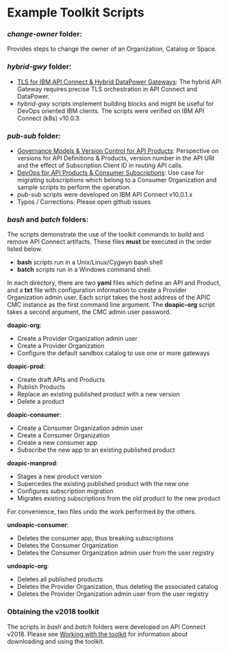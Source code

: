 # Example Toolkit Scripts

### *change-owner* folder:
Provides steps to change the owner of an Organization, Catalog or Space.

### *hybrid-gwy* folder:
- [TLS for IBM API Connect & Hybrid DataPower Gateways](./hybrid-gwy/TLS-for-Hybrid-DataPowerGateway.md): The hybrid API Gateway requires precise TLS orchestration in API Connect and DataPower.
- *hybrid-gwy* scripts implement building blocks and might be useful for DevOps oriented IBM clients. The scripts were verified on IBM API Connect (k8s) v10.0.3.

### *pub-sub* folder:  
- [Governance Models & Version Control for API Products](./pub-sub/APIC-Pub-Sub-Version.md): Perspective on versions for API Definitions & Products, version number in the API URI and the effect of Subscription Client ID in routing API calls.
- [DevOps for API Products & Consumer Subscriptions](./pub-sub/APIC-Pub-Sub-DevOps.md): Use case for migrating subscriptions which belong to a Consumer Organization and sample scripts to perform the operation.  
- *pub-sub* scripts were developed on IBM API Connect v10.0.1.x   
- Typos / Corrections: Please open github issues

### *bash* and *batch* folders:  
The scripts demonstrate the use of the toolkit commands to build and remove API Connect artifacts. These files **must** be executed in the order listed below.

- **bash** scripts run in a Unix/Linux/Cygwyn bash shell
- **batch** scripts run in a Windows command shell.

In each directory, there are two **yaml** files which define an API and Product, and a **txt** file with configuration information to create a Provider Organization admin user. Each script takes the host address of the APIC CMC instance as the first command line argument.  The **doapic-org** script takes a second argument, the CMC admin user password.

**doapic-org**:  
- Create a Provider Organization admin user  
- Create a Provider Organization  
- Configure the default sandbox catalog to use one or more gateways  

**doapic-prod**:  
- Create draft APIs and Products  
- Publish Products  
- Replace an existing published product with a new version  
- Delete a product  

**doapic-consumer**:  
- Create a Consumer Organization admin user  
- Create a Consumer Organization  
- Create a new consumer app  
- Subscribe the new app to an existing published product  

**doapic-manprod**:  
- Stages a new product version  
- Supercedes the existing published product with the new one  
- Configures subscription migration  
- Migrates existing subscriptions from the old product to the new product  

For convenience, two files undo the work performed by the others.  

**undoapic-consumer**:  
- Deletes the consumer app, thus breaking subscriptions  
- Deletes the Consumer Organization  
- Deletes the Consumer Organization admin user from the user registry  

**undoapic-org**:  
- Deletes all published products  
- Deletes the Provider Organization, thus deleting the associated catalog  
- Deletes the Provider Organization admin user from the user registry  

### Obtaining the v2018 toolkit

The scripts in *bash* and *batch* folders were developed on API Connect v2018. Please see [Working with the toolkit](https://www.ibm.com/support/knowledgecenter/en/SSMNED_2018/com.ibm.apic.toolkit.doc/capim_cli_working_with.html) for information about downloading and using the toolkit.
